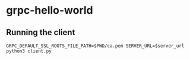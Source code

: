 # grpc-hello-world

## Running the client

```
GRPC_DEFAULT_SSL_ROOTS_FILE_PATH=$PWD/ca.pem SERVER_URL=$server_url python3 client.py
```
